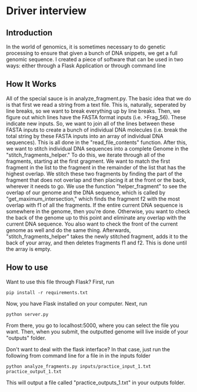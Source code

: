Driver interview
================

Introduction
------------
In the world of genomics, it is sometimes necessary to do genetic processing to ensure that given a bunch of DNA snippets, we get a full genomic sequence. I created a piece of software that can be used in two ways: either through a Flask Application or through command line

How It Works
------------
All of the special sauce is in analyze_fragment.py. The basic idea that we do is that first we read a string from a text file. This is, naturally, seperated by line breaks, so we want to break everything up by line breaks. Then, we figure out which lines have the FASTA format inputs (i.e. >Frag_56). These indicate new inputs. So, we want to join all of the lines between these FASTA inputs to create a bunch of individual DNA molecules (i.e. break the total string by these FASTA inputs into an array of individual DNA sequences). This is all done in the "read_file_contents" function. After this, we want to stitch individual DNA sequences into a complete Genome in the "stitch_fragments_helper." To do this, we iterate through all of the fragments, starting at the first gragment. We want to match the first fragment in the list to the fragment in the remainder of the list that has the highest overlap. We stitch these two fragments by finding the part of the fragment that does not overlap and then placing it at the front or the back, wherever it needs to go. We use the function "helper_fragment" to see the overlap of our genome and the DNA sequence, which is called by "get_maximum_intersection," which finds the fragment f2 with the most overlap with f1 of all the fragments. If the entire current DNA sequence is somewhere in the genome, then you're done. Otherwise, you want to check the back of the genome up to this point and eliminate any overlap with the current DNA sequence. You also want to check the front of the current genome as well and do the same thing. Afterwards, "stitch_fragments_helper" takes the newly stitched fragment, adds it to the back of your array, and then deletes fragments f1 and f2. This is done until the array is empty. 

How to use
------------
Want to use this file through Flask?
First, run
```
pip install -r requirements.txt
```
Now, you have Flask installed on your computer. Next, run
```
python server.py
```
From there, you go to localhost:5000, where you can select the file you want. Then, when you submit, the outputted genome will live inside of your "outputs" folder.

Don't want to deal with the flask interface? In that case, just run the following from command line for a file in in the inputs folder
```
python analyze_fragments.py inputs/practice_input_1.txt practice_output_1.txt
```
This will output a file called "practice_outputs_1.txt" in your outputs folder. 